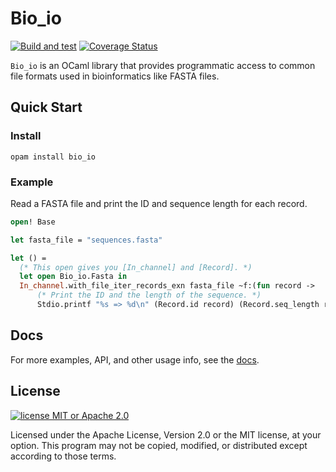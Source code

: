 # Bio_io

[![Build and test](https://github.com/mooreryan/bio_io/actions/workflows/build_and_test.yml/badge.svg?branch=main)](https://github.com/mooreryan/bio_io/actions/workflows/build_and_test.yml) [![Coverage Status](https://coveralls.io/repos/github/mooreryan/bio_io/badge.svg?branch=main)](https://coveralls.io/github/mooreryan/bio_io?branch=main)

`Bio_io` is an OCaml library that provides programmatic access to
common file formats used in bioinformatics like FASTA files.

## Quick Start

### Install

```
opam install bio_io
```

### Example

Read a FASTA file and print the ID and sequence length for each record.

```ocaml
open! Base

let fasta_file = "sequences.fasta"

let () =
  (* This open gives you [In_channel] and [Record]. *)
  let open Bio_io.Fasta in
  In_channel.with_file_iter_records_exn fasta_file ~f:(fun record ->
      (* Print the ID and the length of the sequence. *)
      Stdio.printf "%s => %d\n" (Record.id record) (Record.seq_length record))
```

## Docs

For more examples, API, and other usage info, see the [docs](https://mooreryan.github.io/bio_io/).

## License

[![license MIT or Apache
2.0](https://img.shields.io/badge/license-MIT%20or%20Apache%202.0-blue)](https://github.com/mooreryan/bio_io)

Licensed under the Apache License, Version 2.0 or the MIT license, at
your option. This program may not be copied, modified, or distributed
except according to those terms.
